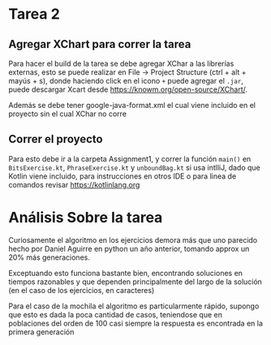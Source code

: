 # Tarea 2

## Agregar XChart para correr la tarea
Para hacer el build de la tarea se debe agregar XChar a las librerías externas, esto se puede 
realizar en File -> Project Structure (ctrl + alt + mayús + s),
donde haciendo click en el icono `+` puede agregar el `.jar`, puede descargar
Xcart desde https://knowm.org/open-source/XChart/.

Además se debe tener google-java-format.xml el cual viene incluido en el proyecto
sin el cual XChar no corre

## Correr el proyecto
Para esto debe ir a la carpeta Assignment1, y correr la función
`main()` en `BitsExercise.kt`, `PhraseExercise.kt` y `unboundBag.kt` si usa intlliJ, dado que Kotlin viene incluido,
para instrucciones en otros IDE o para linea de comandos revisar https://kotlinlang.org

# Análisis Sobre la tarea

Curiosamente el algoritmo en los ejercicios demora más que uno parecido hecho
por Daniel Aguirre en python un año anterior, tomando approx un 20% más generaciones.

Exceptuando esto funciona bastante bien, encontrando soluciones en tiempos razonables y
que dependen principalmente del largo de la solución (en el caso de los ejercicios,
 en caracteres)
 
 Para el caso de la mochila el algoritmo es particularmente rápido,
 supongo que esto es dada la poca cantidad de casos, teniendose que en poblaciones
 del orden de 100 casi siempre la respuesta es encontrada en la primera generación
